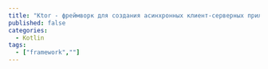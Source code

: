 ```yaml
---
title: "Ktor - фреймворк для создания асинхронных клиент-серверных приложений"
published: false
categories:
  - Kotlin
tags:
  - ["framework",""]
---
```

